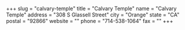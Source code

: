 +++
slug = "calvary-temple"
title = "Calvary Temple"
name = "Calvary Temple"
address = "308 S Glassell Street"
city = "Orange"
state = "CA"
postal = "92866"
website = ""
phone = "714-538-1064"
fax = ""
+++
